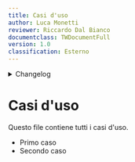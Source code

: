 ```yaml
---
title: Casi d'uso
author: Luca Monetti
reviewer: Riccardo Dal Bianco
documentclass: TWDocumentFull
version: 1.0
classification: Esterno
---
```


<details>
  <summary>Changelog</summary>

| Data       | Versione | Descrizione                              | Autore | Data Approvazione | Approvatore |
| ---------- | -------- | ---------------------------------------- | ------ | ----------------- | ----------- |
| 04/11/2024 | 1.1      | Aggiunto versionamento e durata riunione | L. M.  | 05/10/2024        | R. D. B.    |
| 22/10/2024 | 1.0      | Prima stesura del documento              | L. M.  | 23/10/2024        | R. D. B.    |

</details>

# Casi d'uso

Questo file contiene tutti i casi d'uso.

- Primo caso
- Secondo caso
